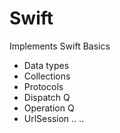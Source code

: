 # Swift
Implements Swift Basics 
- Data types
- Collections
- Protocols
- Dispatch Q
- Operation Q
- UrlSession
..
..
